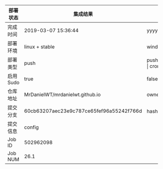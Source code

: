 部署状态 | 集成结果 | 参考值
---|---|---
完成时间 | 2019-03-07 15:36:44 | yyyy-mm-dd hh:mm:ss
部署环境 | linux + stable | window \| linux + stable
部署类型 | push | push \| pull_request \| api \| cron
启用Sudo | true | false \| true
仓库地址 | MrDanielWT/mrdanielwt.github.io | owner_name/repo_name
提交分支 | 60cb63207aec23e9c787ce65fef96a55242f766d | hash 16位
提交信息 | config |
Job ID   | 502962098 |
Job NUM  | 26.1 |
